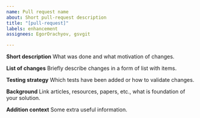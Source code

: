 ```yaml
---
name: Pull request name
about: Short pull-request description
title: "[pull-request]"
labels: enhancement
assignees: EgorOrachyov, gsvgit

---
```


**Short description**
What was done and what motivation of changes.

**List of changes**
Briefly describe changes in a form of list with items.

**Testing strategy**
Which tests have been added or how to validate changes.

**Background**
Link articles, resources, papers, etc., what is foundation of your solution.

**Addition context**
Some extra useful information.
